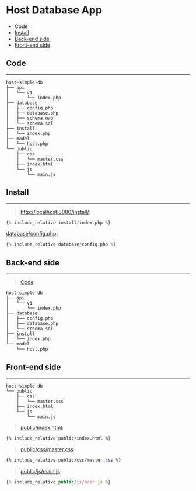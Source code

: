 # Host Database App

- [Code](#code)
- [Install](#install)
- [Back-end side](#back-end-side)
- [Front-end side](#front-end-side)

## Code

---

```
host-simple-db
├── api
│   └── v1
│       └── index.php
├── database
│   ├── config.php
│   ├── database.php
│   ├── schema.mwb
│   └── schema.sql
├── install
│   └── index.php
├── model
│   └── host.php
└── public
    ├── css
    │   └── master.css
    ├── index.html
    └── js
        └── main.js
```

## Install

---

> [http://localhost:8080/install/](http://localhost:8080/install/):

```php
{% include_relative install/index.php %}
```

[database/config.php](database/config.php):

```php
{% include_relative database/config.php %}
```

## Back-end side

---

> [Code](../../web-api-db/php/)

```
host-simple-db
├── api
│   └── v1
│       └── index.php
├── database
│   ├── config.php
│   ├── database.php
│   └── schema.sql
├── install
│   └── index.php
└── model
    └── host.php
```

## Front-end side

---

```
host-simple-db
└── public
    ├── css
    │   └── master.css
    ├── index.html
    └── js
        └── main.js
```

> [public/index.html](public/index.html):

```html
{% include_relative public/index.html %}
```

> [public/css/master.css](public/css/master.css):

```css
{% include_relative public/css/master.css %}
```

> [public/js/main.js](public/js/main.js):

```js
{% include_relative public/js/main.js %}
```
